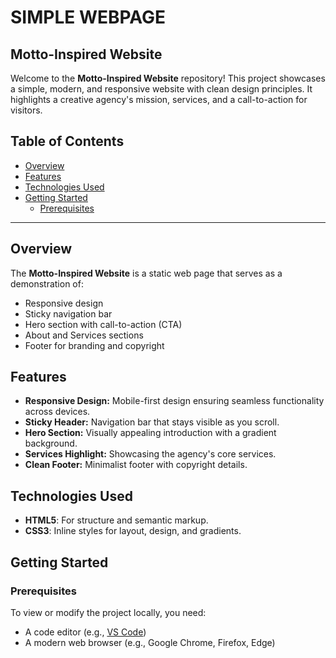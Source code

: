 # SIMPLE WEBPAGE
## Motto-Inspired Website

Welcome to the **Motto-Inspired Website** repository! This project showcases a simple, modern, and responsive website with clean design principles. It highlights a creative agency's mission, services, and a call-to-action for visitors.

## Table of Contents
- [Overview](#overview)
- [Features](#features)
- [Technologies Used](#technologies-used)
- [Getting Started](#getting-started)
  - [Prerequisites](#prerequisites)

---

## Overview
The **Motto-Inspired Website** is a static web page that serves as a demonstration of:
- Responsive design
- Sticky navigation bar
- Hero section with call-to-action (CTA)
- About and Services sections
- Footer for branding and copyright

## Features
- **Responsive Design:** Mobile-first design ensuring seamless functionality across devices.
- **Sticky Header:** Navigation bar that stays visible as you scroll.
- **Hero Section:** Visually appealing introduction with a gradient background.
- **Services Highlight:** Showcasing the agency's core services.
- **Clean Footer:** Minimalist footer with copyright details.

## Technologies Used
- **HTML5**: For structure and semantic markup.
- **CSS3**: Inline styles for layout, design, and gradients.

## Getting Started

### Prerequisites
To view or modify the project locally, you need:
- A code editor (e.g., [VS Code](https://code.visualstudio.com/))
- A modern web browser (e.g., Google Chrome, Firefox, Edge)

